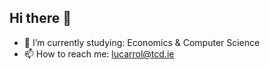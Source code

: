## Hi there 👋

- 🔭 I’m currently studying: Economics & Computer Science 
- 📫 How to reach me: lucarrol@tcd.ie
